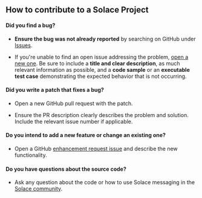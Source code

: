 ## How to contribute to a Solace Project

#### **Did you find a bug?**

* **Ensure the bug was not already reported** by searching on GitHub under [Issues](https://github.com/azure-quickstart-templates/solace-message-router/issues).

* If you're unable to find an open issue addressing the problem, [open a new one](https://github.com/azure-quickstart-templates/solace-message-router/new). Be sure to include a **title and clear description**, as much relevant information as possible, and a **code sample** or an **executable test case** demonstrating the expected behavior that is not occurring.

#### **Did you write a patch that fixes a bug?**

* Open a new GitHub pull request with the patch.

* Ensure the PR description clearly describes the problem and solution. Include the relevant issue number if applicable.

#### **Do you intend to add a new feature or change an existing one?**

* Open a GitHub [enhancement request issue](https://github.com/azure-quickstart-templates/solace-message-router/issues/new) and describe the new functionality.

#### **Do you have questions about the source code?**

* Ask any question about the code or how to use Solace messaging in the [Solace community](http://dev.solace.com/community/).

